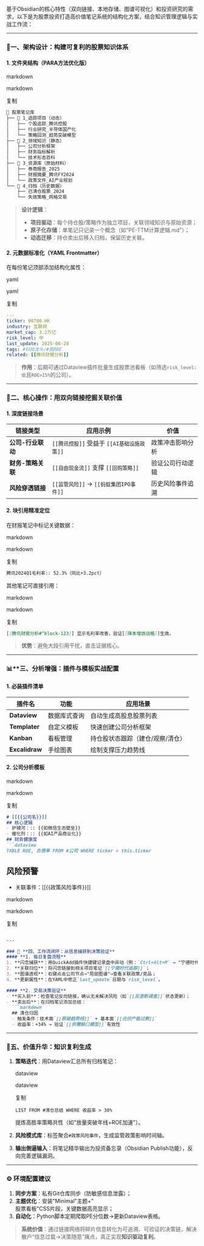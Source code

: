 基于Obsidian的核心特性（双向链接、本地存储、图谱可视化）和投资研究的需求，以下是为股票投资打造高价值笔记系统的结构化方案，结合知识管理逻辑与实战工作流：

---

### 🧱 ​**一、架构设计：构建可复利的股票知识体系**​

#### ​**1. 文件夹结构（PARA方法优化版）​**​

markdown

markdown

复制

```markdown
📁 股票笔记库  
├── 📁 1_追踪项目（动态）  
│   ├── 个股追踪_腾讯控股  
│   ├── 行业研究_半导体国产化  
│   └── 策略回测_趋势突破模型  
├── 📁 2_领域知识（静态）  
│   ├── 公司分析框架  
│   ├── 财务指标解析  
│   └── 技术形态百科  
├── 📁 3_资源库（原始材料）  
│   ├── 券商报告_2025  
│   ├── 财报摘要_腾讯FY2024  
│   └── 政策文件_AI产业规划  
└── 📁 4_归档（历史数据）  
    ├── 已清仓股票_2024  
    └── 失效策略_网格交易  
```

> ​**设计逻辑**​：
> 
> - ​**项目驱动**​：每个持仓股/策略作为独立项目，关联领域知识与原始资源；
> - ​**原子化存储**​：单笔记只记录一个概念（如“PE-TTM计算逻辑.md”）；
> - ​**动态迁移**​：持仓卖出后移入归档，保留历史关联。

#### ​**2. 元数据标准化（YAML Frontmatter）​**​

在每份笔记顶部添加结构化属性：

yaml

yaml

复制

```yaml
---
ticker: 00700.HK  
industry: 互联网  
market_cap: 3.2万亿  
risk_level: 中  
last_update: 2025-06-28  
tags: #科技龙头/#高ROE  
related: [[腾讯财报分析]]  
```

> ​**作用**​：后期可通过Dataview插件批量生成股票池看板（如筛选`risk_level: 低`且`ROE>15%`的公司）。

---

### 🔗 ​**二、核心操作：用双向链接挖掘关联价值**​

#### ​**1. 深度链接场景**​

|​**链接类型**​|​**应用示例**​|​**价值**​|
|---|---|---|
|​**公司-行业联动**​|`[[腾讯控股]]` 受益于 `[[AI基础设施政策]]`|政策冲击影响分析|
|​**财务-策略关联**​|`[[自由现金流]]` 支撑 `[[回购策略]]`|验证公司行动逻辑|
|​**风险穿透链接**​|`[[监管风险]]` → `[[蚂蚁集团IPO事件]]`|历史风险事件追溯|

#### ​**2. 块引用精准定位**​

在财报笔记中标记关键数据：

markdown

markdown

复制

```markdown
腾讯2024Q1毛利率:: 52.3%（同比+3.2pct）  
```

其他笔记可直接引用：

markdown

markdown

复制

```markdown
[[腾讯财报分析#^block-123]] 显示毛利率改善，验证[[降本增效战略]]生效。  
```

> ​**优势**​：避免大段引用干扰，直击证据核心。

---

### 📊 ​**三、分析增强：插件与模板实战配置

#### ​**1. 必装插件清单**​

|​**插件名**​|​**功能**​|​**应用场景**​|
|---|---|---|
|​**Dataview**​|数据库式查询|自动生成高股息股票列表|
|​**Templater**​|自定义模板|快速创建公司分析框架|
|​**Kanban**​|看板管理|持仓股状态跟踪（建仓/观察/清仓）|
|​**Excalidraw**​|手绘图表|绘制支撑压力趋势线|

#### ​**2. 公司分析模板**​

markdown

markdown

复制

````markdown
# [[{{公司名}}]]  
## 核心逻辑  
- 护城河：:: {{如微信生态壁垒}}  
- 催化剂：:: {{如AI产品商业化}}  
## 财务健康度  
```dataview  
TABLE ROE, 负债率 FROM #公司 WHERE ticker = this.ticker  
````

## 风险预警

- 关联事件：[[{{政策风险事件}}]]

markdown

markdown

复制

```markdown

---

### 🔄 **四、工作流闭环：从信息捕获到决策验证**
#### **1. 每日复盘流程**  
1. **闪念捕获**：用QuickAdd插件快捷键记录盘中异动（例：`Ctrl+Alt+M` → "宁德时代放量跌破200日线"）；  
2. **关联归位**：将闪念链接到相关项目笔记`[[宁德时代追踪]]`；  
3. **图谱透视**：右键点击公司节点→"局部图谱"→查看关联政策/竞品；  
4. **更新属性**：在YAML中修正`last_update`日期与`risk_level`。

#### **2. 交易决策验证**  
- **买入前**：检查笔记反向链接，确认无未解决风险（如`[[反垄断调查]]`状态更新）；  
- **卖出后**：在归档笔记添加总结：  
  ```markdown  
  ## 清仓归因  
  - 触发条件：技术面`[[跌破趋势线]]` + 基本面`[[光伏产能过剩]]`  
  - 收益率：+34% → 验证`[[供需缺口模型]]`有效性  
```

---

### 💎 ​**五、价值升华：知识复利生成**​

1. ​**策略迭代**​：用Dataview汇总所有归档笔记：
    
    dataview
    
    dataview
    
    复制
    
    ```dataview
    LIST FROM #清仓总结 WHERE 收益率 > 30%  
    ```
    
    提炼高胜率策略共性（如"放量突破年线+ROE加速"）。
2. ​**风险模式库**​：标签聚合`#政策风险事件`，生成监管政策影响时间轴。
3. ​**输出倒逼输入**​：将笔记精华输出为投资备忘录（Obsidian Publish功能），反向完善逻辑漏洞。

---

### ⚙️ ​**环境配置建议**​

1. ​**同步方案**​：私有Git仓库同步（防敏感信息泄露）；
2. ​**主题优化**​：安装"Minimal"主题+"  
    股票看板"CSS片段，关键数据高亮显示；
3. ​**自动化**​：Python脚本定期爬取PE分位数→更新Dataview表格。

> ​**系统价值**​：通过链接网络将碎片信息转化为可追溯、可验证的决策链，解决散户“信息过载→决策随意”痛点，真正实现**知识驱动复利**。